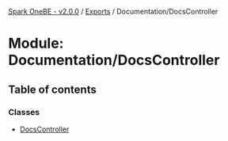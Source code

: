 [Spark OneBE - v2.0.0](../README.md) / [Exports](../modules.md) / Documentation/DocsController

# Module: Documentation/DocsController

## Table of contents

### Classes

- [DocsController](../classes/Documentation_DocsController.DocsController.md)
